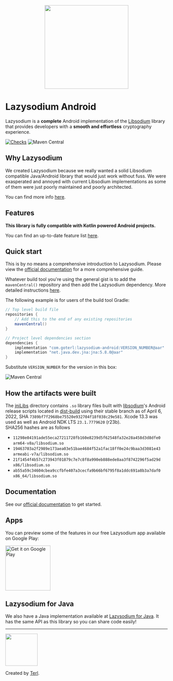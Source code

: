 <p align="center"><img width="260" src="https://filedn.com/lssh2fV92SE8dRT5CWJvvSy/lazysodium_large_transparent.png" /></p>
  
# Lazysodium Android
  
Lazysodium is a **complete** Android implementation of the [Libsodium](https://github.com/jedisct1/libsodium) library that provides developers with a **smooth and effortless** cryptography experience. 

[![Checks](https://github.com/terl/lazysodium-android/actions/workflows/primary.yml/badge.svg)](https://github.com/terl/lazysodium-android/actions/workflows/primary.yml)
![Maven Central](https://img.shields.io/maven-central/v/com.goterl/lazysodium-android?color=%23fff&label=Maven%20Central)

## Why Lazysodium
We created Lazysodium because we really wanted a solid Libsodium compatible Java/Android library that would just work without fuss. We were exasperated and annoyed with current Libsodium implementations as some of them were just poorly maintained and poorly architected.

You can find more info [here](https://github.com/terl/lazysodium-java/wiki/about).


## Features
**This library is fully compatible with Kotlin powered Android projects.**

You can find an up-to-date feature list [here](https://github.com/terl/lazysodium-java/wiki/features).

## Quick start

This is by no means a comprehensive introduction to Lazysodium. Please view the [official documentation](https://terl.gitbook.io/lazysodium/usage/installation) for a more comprehensive guide.

Whatever build tool you're using the general gist is to add the `mavenCentral()` repository and then add the Lazysodium dependency.
More detailed instructions [here](https://github.com/terl/lazysodium-java/wiki/installation).

The following example is for users of the build tool Gradle:

```groovy
// Top level build file
repositories {
    // Add this to the end of any existing repositories
    mavenCentral()
}

// Project level dependencies section
dependencies {
    implementation "com.goterl:lazysodium-android:VERSION_NUMBER@aar"
    implementation "net.java.dev.jna:jna:5.8.0@aar"
}
```

Substitute `VERSION_NUMBER` for the version in this box:

![Maven Central](https://img.shields.io/maven-central/v/com.goterl/lazysodium-android?color=%23fff&label=Maven%20Central)

## How the artifacts were built

The [jniLibs](https://github.com/emersonsoftware/lazysodium-android/tree/master/app/src/main/jniLibs) directory contains `.so` library files built 
with [libsodium](https://github.com/jedisct1/libsodium)'s Android release scripts located in 
[dist-build](https://github.com/jedisct1/libsodium/tree/master/dist-build) using their stable branch as of April 6, 2022, 
SHA `7389bf7f2968be75520e932704f18f038c29e581`.  Xcode 13.3 was used as well as Android NDK LTS `23.1.7779620` (r23b).  
SHA256 hashes are as follows

- `11298e04191ade55eca27211728fb160e8239d5f62548fa32e28a458d3d8dfe0`  `arm64-v8a/libsodium.so`
- `19463703a2f2989e173aea03e51bae4684f52a1fac18ff0e24c9baa3d3081e43`  `armeabi-v7a/libsodium.so`
- `21f1454f4b57c273943f01879c7e7c8f8a990eb888ede8aa3f8742296f5ad29d`  `x86/libsodium.so`
- `ab55a59c34604cbea9ccfbfe407a3cecfa9b66bf6795f8a1ddc691a8b3a7daf0`  `x86_64/libsodium.so`


## Documentation

See our [official documentation](https://github.com/terl/lazysodium-java/wiki) to get started.

## Apps

You can preview some of the features in our free Lazysodium app available on Google Play:

<a href='https://play.google.com/store/apps/details?id=com.goterl.lazysodium.example&pcampaignid=MKT-Other-global-all-co-prtnr-py-PartBadge-Mar2515-1'><img alt='Get it on Google Play' src='https://play.google.com/intl/en_gb/badges/images/generic/en_badge_web_generic.png' width="140"/></a>


## Lazysodium for Java
We also have a Java implementation available at [Lazysodium for Java](https://github.com/terl/lazysodium-java). It has the same API as this library so you can share code easily!


---

<a href="https://terl.co"><img width="100" style="float: left: display: inline;" src="https://filedn.com/lssh2fV92SE8dRT5CWJvvSy/terl.png" /></a>

Created by [Terl](https://terl.co).
